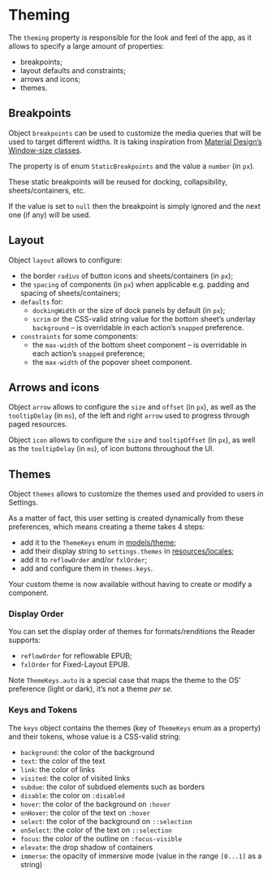 # Theming

The `theming` property is responsible for the look and feel of the app, as it allows to specify a large amount of properties:

- breakpoints;
- layout defaults and constraints;
- arrows and icons; 
- themes.

## Breakpoints

Object `breakpoints` can be used to customize the media queries that will be used to target different widths. It is taking inspiration from [Material Design’s Window-size classes](https://m3.material.io/foundations/layout/applying-layout/window-size-classes). 

The property is of enum `StaticBreakpoints` and the value a `number` (in `px`). 

These static breakpoints will be reused for docking, collapsibility, sheets/containers, etc.

If the value is set to `null` then the breakpoint is simply ignored and the next one (if any) will be used.

## Layout

Object `layout` allows to configure:

- the border `radius` of button icons and sheets/containers (in `px`);
- the `spacing` of components (in `px`) when applicable e.g. padding and spacing of sheets/containers;
- `defaults` for:
  - `dockingWidth` or the size of dock panels by default (in `px`);
  - `scrim` or the CSS-valid string value for the bottom sheet’s underlay `background` – is overridable in each action’s `snapped` preference.
- `constraints` for some components:
  - the `max-width` of the bottom sheet component – is overridable in each action’s `snapped` preference;
  - the `max-width` of the popover sheet component.

## Arrows and icons

Object `arrow` allows to configure the `size` and `offset` (in `px`), as well as the `tooltipDelay` (in `ms`), of the left and right `arrow` used to progress through paged resources.

Object `icon` allows to configure the `size` and `tooltipOffset` (in `px`), as well as the `tooltipDelay` (in `ms`), of icon buttons throughout the UI.

## Themes

Object `themes` allows to customize the themes used and provided to users in Settings. 

As a matter of fact, this user setting is created dynamically from these preferences, which means creating a theme takes 4 steps:

- add it to the `ThemeKeys` enum in [models/theme](../src/models/theme.ts);
- add their display string to `settings.themes` in [resources/locales](../src//resources/locales/en.json);
- add it to `reflowOrder` and/or `fxlOrder`;
- add and configure them in `themes.keys`.

Your custom theme is now available without having to create or modify a component. 

### Display Order

You can set the display order of themes for formats/renditions the Reader supports:

- `reflowOrder` for reflowable EPUB;
- `fxlOrder` for Fixed-Layout EPUB.

Note `ThemeKeys.auto` is a special case that maps the theme to the OS’ preference (light or dark), it’s not a theme *per se.*

### Keys and Tokens

The `keys` object contains the themes (key of `ThemeKeys` enum as a property) and their tokens, whose value is a CSS-valid string:

- `background`: the color of the background
- `text`: the color of the text
- `link`: the color of links
- `visited`: the color of visited links
- `subdue`: the color of subdued elements such as borders
- `disable`: the color on `:disabled`
- `hover`: the color of the background on `:hover`
- `onHover`: the color of the text on `:hover`
- `select`: the color of the background on `::selection`
- `onSelect`: the color of the text on `::selection`
- `focus`: the color of the outline on `:focus-visible`
- `elevate`: the drop shadow of containers
- `immerse`: the opacity of immersive mode (value in the range `[0...1]` as a string)